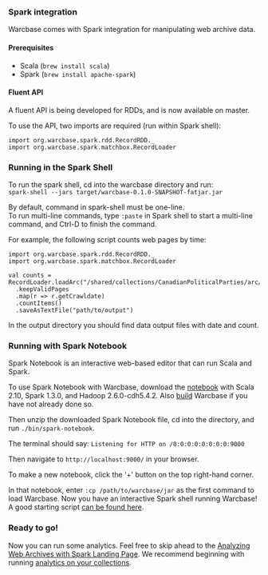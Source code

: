 ### Spark integration

Warcbase comes with Spark integration for manipulating web archive data. 

#### Prerequisites
* Scala (`brew install scala`)
* Spark (`brew install apache-spark`)

#### Fluent API
A fluent API is being developed for RDDs, and is now available on master.

To use the API, two imports are required (run within Spark shell):    
```
import org.warcbase.spark.rdd.RecordRDD._
import org.warcbase.spark.matchbox.RecordLoader
```

### Running in the Spark Shell
To run the spark shell, cd into the warcbase directory and run:   
`spark-shell --jars target/warcbase-0.1.0-SNAPSHOT-fatjar.jar`

By default, command in spark-shell must be one-line.  
To run multi-line commands, type `:paste` in Spark shell to start a multi-line command, and Ctrl-D to finish the command.

For example, the following script counts web pages by time:  
````
import org.warcbase.spark.rdd.RecordRDD._
import org.warcbase.spark.matchbox.RecordLoader

val counts = RecordLoader.loadArc("/shared/collections/CanadianPoliticalParties/arc/")
  .keepValidPages
  .map(r => r.getCrawldate)
  .countItems()
  .saveAsTextFile("path/to/output")
````
In the output directory you should find data output files with date and count.

### Running with Spark Notebook

Spark Notebook is an interactive web-based editor that can run Scala and Spark. 

To use Spark Notebook with Warcbase, download the [notebook](http://spark-notebook.io/) with Scala 2.10, Spark 1.3.0, and Hadoop 2.6.0-cdh5.4.2. 
Also [build](https://github.com/lintool/warcbase/wiki/Building-and-Running-Warcbase-Under-OS-X#building-warcbase) Warcbase if you have not already done so.

Then unzip the downloaded Spark Notebook file, cd into the directory, and run `./bin/spark-notebook`.

The terminal should say: `Listening for HTTP on /0:0:0:0:0:0:0:0:9000`

Then navigate to `http://localhost:9000/` in your browser.

To make a new notebook, click the '+' button on the top right-hand corner.

In that notebook, enter `:cp /path/to/warcbase/jar` as the first command to load Warcbase. Now you have an interactive Spark shell running Warcbase! A good starting script [can be found here](http://lintool.github.io/warcbase-docs/Spark-Collection-Analytics/).

### Ready to go!

Now you can run some analytics. Feel free to skip ahead to the [Analyzing Web Archives with Spark Landing Page](http://lintool.github.io/warcbase-docs/Analyzing-Web-Archives-with-Spark/). We recommend beginning with running [analytics on your collections](http://lintool.github.io/warcbase-docs/Spark-Collection-Analytics/).
